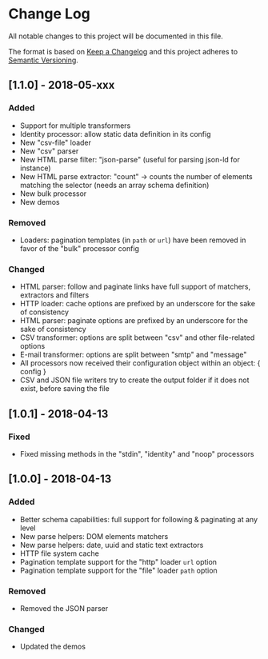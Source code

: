 # Change Log

All notable changes to this project will be documented in this file.

The format is based on [Keep a Changelog](http://keepachangelog.com/)
and this project adheres to [Semantic Versioning](http://semver.org/).

## [1.1.0] - 2018-05-xxx

### Added

- Support for multiple transformers
- Identity processor: allow static data definition in its config
- New "csv-file" loader
- New "csv" parser
- New HTML parse filter: "json-parse" (useful for parsing json-ld for instance)
- New HTML parse extractor: "count" -> counts the number of elements matching the selector (needs an array schema definition)
- New bulk processor
- New demos

### Removed

- Loaders: pagination templates (in `path` or `url`) have been removed in favor of the "bulk" processor config

### Changed

- HTML parser: follow and paginate links have full support of matchers, extractors and filters
- HTTP loader: cache options are prefixed by an underscore for the sake of consistency
- HTML parser: paginate options are prefixed by an underscore for the sake of consistency
- CSV transformer: options are split between "csv" and other file-related options
- E-mail transformer: options are split between "smtp" and "message"
- All processors now received their configuration object within an object: { config }
- CSV and JSON file writers try to create the output folder if it does not exist, before saving the file

## [1.0.1] - 2018-04-13

### Fixed

- Fixed missing methods in the "stdin", "identity" and "noop" processors

## [1.0.0] - 2018-04-13

### Added

- Better schema capabilities: full support for following & paginating at any level
- New parse helpers: DOM elements matchers
- New parse helpers: date, uuid and static text extractors
- HTTP file system cache
- Pagination template support for the "http" loader `url` option
- Pagination template support for the "file" loader `path` option

### Removed

- Removed the JSON parser

### Changed

- Updated the demos
